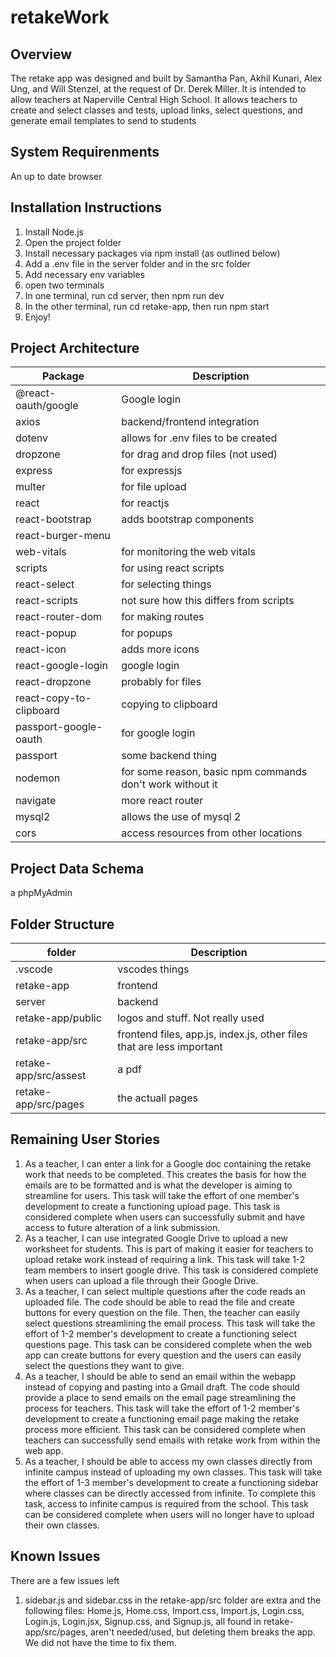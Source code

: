 # retakeWork
## Overview
The retake app was designed and built by Samantha Pan, Akhil Kunari, Alex Ung, and Will Stenzel, at the request of Dr. Derek Miller. It is intended to allow teachers at Naperville Central High School. It allows teachers to create and select classes and tests, upload links, select questions, and generate email templates to send to students

## System Requirenments
An up to date browser

## Installation Instructions
1. Install Node.js
2. Open the project folder
3. Install necessary packages via npm install (as outlined below)
3. Add a .env file in the server folder and in the src folder
4. Add necessary env variables
5. open two terminals
6. In one terminal, run cd server, then npm run dev
7. In the other terminal, run cd retake-app, then run npm start
8. Enjoy!

## Project Architecture
| Package | Description |
| ----------- | ----------- |
| @react-oauth/google | Google login |
| axios | backend/frontend integration |
| dotenv | allows for .env files to be created |
| dropzone | for drag and drop files (not used) |
| express | for expressjs |
| multer | for file upload |
| react | for reactjs |
| react-bootstrap | adds bootstrap components |
| react-burger-menu ||
| web-vitals | for monitoring the web vitals |
| scripts | for using react scripts |
| react-select | for selecting things |
| react-scripts | not sure how this differs from scripts |
| react-router-dom | for making routes |
| react-popup | for popups |
| react-icon | adds more icons |
| react-google-login | google login |
| react-dropzone | probably for files |
| react-copy-to-clipboard | copying to clipboard |
| passport-google-oauth | for google login |
| passport | some backend thing |
| nodemon | for some reason, basic npm commands don't work without it |
| navigate | more react router |
| mysql2 | allows the use of mysql 2 |
| cors | access resources from other locations |

## Project Data Schema
a phpMyAdmin

## Folder Structure
| folder | Description |
| ----------- | ----------- |
| .vscode | vscodes things |
| retake-app | frontend |
| server | backend |
|retake-app/public | logos and stuff. Not really used |
| retake-app/src | frontend files, app.js, index.js, other files that are less important|
| retake-app/src/assest | a pdf |
| retake-app/src/pages | the actuall pages |

## Remaining User Stories
1. As a teacher, I can enter a link for a Google doc containing the retake work that needs to be completed. This creates the basis for how the emails are to be formatted and is what the developer is aiming to streamline for users. This task will take the effort of one member's development to create a functioning upload page. This task is considered complete when users can successfully submit and have access to future alteration of a link submission.
2. As a teacher, I can use integrated Google Drive to upload a new worksheet for students. This is part of making it easier for teachers to upload retake work instead of requiring a link. This task will take 1-2 team members to insert google drive. This task is considered complete when users can upload a file through their Google Drive.
3. As a teacher, I can select multiple questions after the code reads an uploaded file. The code should be able to read the file and create buttons for every question on the file. Then, the teacher can easily select questions streamlining the email process. This task will take the effort of 1-2 member's development to create a functioning select questions page. This task can be considered complete when the web app can create buttons for every question and the users can easily select the questions they want to give.
4. As a teacher, I should be able to send an email within the webapp instead of copying and pasting into a Gmail draft. The code should provide a place to send emails on the email page streamlining the process for teachers. This task will take the effort of 1-2 member's development to create a functioning email page making the retake process more efficient. This task can be considered complete when teachers can successfully send emails with retake work from within the web app.
5. As a teacher, I should be able to access my own classes directly from infinite campus instead of uploading my own classes. This task will take the effort of 1-3 member's development to create a functioning sidebar where classes can be directly accessed from infinite. To complete this task, access to infinite campus is required from the school. This task can be considered complete when users will no longer have to upload their own classes.

## Known Issues
There are a few issues left
1. sidebar.js and sidebar.css in the retake-app/src folder are extra and the following files: Home.js, Home.css, Import.css, Import.js, Login.css, Login.js, Login.jsx, Signup.css, and Signup.js, all found in retake-app/src/pages, aren't needed/used, but deleting them breaks the app. We did not have the time to fix them.
